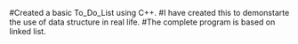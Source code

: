 #Created a  basic To_Do_List using C++.
#I have created this to demonstarte the use of data structure in real life.
#The complete program is based on linked list.

